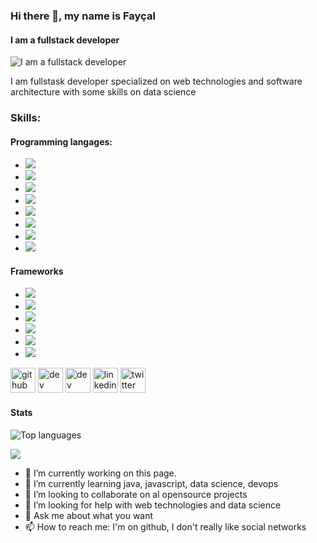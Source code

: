 ### Hi there 👋, my name is Fayçal
#### I am a fullstack developer 
![I am a fullstack developer ](https://arturssmirnovs.github.io/github-profile-readme-generator/images/banner.png)

I am fullstask developer specialized on web technologies and software architecture with some skills on data science  

### Skills: 
#### Programming langages:
- <img src="https://img.shields.io/badge/java-%23ED8B00.svg?&style=for-the-badge&logo=java&logoColor=white"/>
- <img src="https://img.shields.io/badge/node.js%20-%2343853D.svg?&style=for-the-badge&logo=node.js&logoColor=white"/>
- <img src="https://img.shields.io/badge/javascript%20-%23323330.svg?&style=for-the-badge&logo=javascript&logoColor=%23F7DF1E"/> 
- <img src="https://img.shields.io/badge/html5%20-%23E34F26.svg?&style=for-the-badge&logo=html5&logoColor=white"/>
- <img src="https://img.shields.io/badge/css3%20-%231572B6.svg?&style=for-the-badge&logo=css3&logoColor=white"/>
- <img src="https://img.shields.io/badge/php-%23777BB4.svg?&style=for-the-badge&logo=php&logoColor=white"/>
- <img src="https://img.shields.io/badge/python%20-%2314354C.svg?&style=for-the-badge&logo=python&logoColor=white"/>
- <img src="https://img.shields.io/badge/r-%23276DC3.svg?&style=for-the-badge&logo=r&logoColor=white"/>
#### Frameworks
- <img src="https://img.shields.io/badge/spring%20-%236DB33F.svg?&style=for-the-badge&logo=spring&logoColor=white"/>
- <img src="https://img.shields.io/badge/django%20-%23092E20.svg?&style=for-the-badge&logo=django&logoColor=white"/>
- <img src="https://img.shields.io/badge/react%20-%2320232a.svg?&style=for-the-badge&logo=react&logoColor=%2361DAFB"/>
- <img src="https://img.shields.io/badge/vuejs%20-%2335495e.svg?&style=for-the-badge&logo=vue.js&logoColor=%234FC08D"/>
- <img src="https://img.shields.io/badge/angular%20-%23DD0031.svg?&style=for-the-badge&logo=angular&logoColor=white"/>
- <img src="https://img.shields.io/badge/redux%20-%23593d88.svg?&style=for-the-badge&logo=redux&logoColor=white"/>

[<img src='https://cdn.jsdelivr.net/npm/simple-icons@3.0.1/icons/github.svg' alt='github' height='40'>](https://github.com/tolstoyfafa)  [<img src='https://cdn.jsdelivr.net/npm/simple-icons@3.0.1/icons/dev-dot-to.svg' alt='dev' height='40'>](https://dev.to/tolstoyfafa)  [<img src='https://cdn.jsdelivr.net/npm/simple-icons@3.0.1/icons/hashnode.svg' alt='dev' height='40'>](tolstoyfafa)  [<img src='https://cdn.jsdelivr.net/npm/simple-icons@3.0.1/icons/linkedin.svg' alt='linkedin' height='40'>](https://www.linkedin.com/in/fayçal-b-582248140//)  [<img src='https://cdn.jsdelivr.net/npm/simple-icons@3.0.1/icons/twitter.svg' alt='twitter' height='40'>](https://twitter.com/abasnath)  

#### Stats
![Top languages](https://github-readme-stats.vercel.app/api/top-langs/?username=tolstoyfafa)

<img src="https://github-readme-stats.vercel.app/api?username=tolstoyfafa" />


- 🔭 I’m currently working on this page. 
- 🌱 I’m currently learning java, javascript, data science, devops 
- 👯 I’m looking to collaborate on al opensource projects 
- 🤔 I’m looking for help with web technologies and data science 
- 💬 Ask me about what you want  
- 📫 How to reach me: I'm on github, I don't really like social networks 
